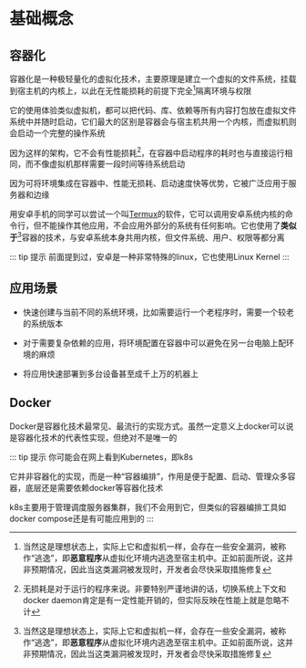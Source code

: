# 基础概念
## 容器化
容器化是一种极轻量化的虚拟化技术，主要原理是建立一个虚拟的文件系统，挂载到宿主机的内核上，以此在无性能损耗的前提下完全[^1]隔离环境与权限

[^1]: 当然这是理想状态上，实际上它和虚拟机一样，会存在一些安全漏洞，被称作“逃逸”，即**恶意程序**从虚拟化环境内逃逸至宿主机中。正如前面所说，这并非预期情况，因此当这类漏洞被发现时，开发者会尽快采取措施修复

它的使用体验类似虚拟机，都可以把代码、库、依赖等所有内容打包放在虚拟文件系统中并随时启动，它们最大的区别是容器会与宿主机共用一个内核，而虚拟机则会启动一个完整的操作系统

因为这样的架构，它不会有性能损耗[^2]，在容器中启动程序的耗时也与直接运行相同，而不像虚拟机那样需要一段时间等待系统启动

[^2]: 无损耗是对于运行的程序来说。非要特别严谨地讲的话，切换系统上下文和docker daemon肯定是有一定性能开销的，但实际反映在性能上就是忽略不计

因为可将环境集成在容器中、性能无损耗、启动速度快等优势，它被广泛应用于服务器和边缘

用安卓手机的同学可以尝试一个叫[Termux](https://termux.dev/cn/)的软件，它可以调用安卓系统内核的命令行，但不能操作其他应用，不会应用外部分的系统有任何影响。它也使用了**类似于**[^1]容器的技术，与安卓系统本身共用内核，但文件系统、用户、权限等都分离

[^1]: 只是类似，实际并不是

::: tip 提示
前面提到过，安卓是一种非常特殊的linux，它也使用Linux Kernel
:::

## 应用场景
- 快速创建与当前不同的系统环境，比如需要运行一个老程序时，需要一个较老的系统版本

- 对于需要复杂依赖的应用，将环境配置在容器中可以避免在另一台电脑上配环境的麻烦

- 将应用快速部署到多台设备甚至成千上万的机器上

## Docker
Docker是容器化技术最常见、最流行的实现方式。虽然一定意义上docker可以说是容器化技术的代表性实现，但绝对不是唯一的

::: tip 提示
你可能会在网上看到Kubernetes，即k8s

它并非容器化的实现，而是一种“容器编排”，作用是便于配置、启动、管理众多容器，底层还是需要依赖docker等容器化技术

k8s主要用于管理调度服务器集群，我们不会用到它，但类似的容器编排工具如docker compose还是有可能应用到的
:::
